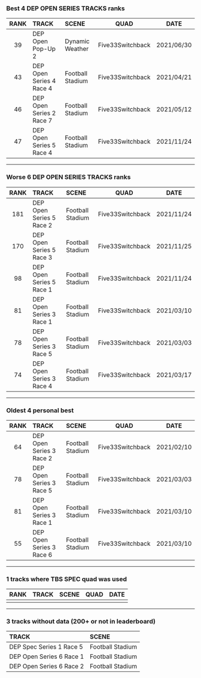 ### Best 4 DEP OPEN SERIES TRACKS ranks
|RANK|TRACK|SCENE|QUAD|DATE|
|:---:|:---|:---|:---:|:---:|
|39|DEP Open Pop-Up 2|Dynamic Weather|Five33Switchback|2021/06/30|
|43|DEP Open Series 4 Race 4|Football Stadium|Five33Switchback|2021/04/21|
|46|DEP Open Series 2 Race 7|Football Stadium|Five33Switchback|2021/05/12|
|47|DEP Open Series 5 Race 4|Football Stadium|Five33Switchback|2021/11/24|
---
### Worse 6 DEP OPEN SERIES TRACKS ranks
|RANK|TRACK|SCENE|QUAD|DATE|
|:---:|:---|:---|:---:|:---:|
|181|DEP Open Series 5 Race 2|Football Stadium|Five33Switchback|2021/11/24|
|170|DEP Open Series 5 Race 3|Football Stadium|Five33Switchback|2021/11/25|
|98|DEP Open Series 5 Race 1|Football Stadium|Five33Switchback|2021/11/24|
|81|DEP Open Series 3 Race 1|Football Stadium|Five33Switchback|2021/03/10|
|78|DEP Open Series 3 Race 5|Football Stadium|Five33Switchback|2021/03/03|
|74|DEP Open Series 3 Race 4|Football Stadium|Five33Switchback|2021/03/17|
---
### Oldest 4 personal best
|RANK|TRACK|SCENE|QUAD|DATE|
|:---:|:---|:---|:---:|:---:|
|64|DEP Open Series 3 Race 2|Football Stadium|Five33Switchback|2021/02/10|
|78|DEP Open Series 3 Race 5|Football Stadium|Five33Switchback|2021/03/03|
|81|DEP Open Series 3 Race 1|Football Stadium|Five33Switchback|2021/03/10|
|55|DEP Open Series 3 Race 6|Football Stadium|Five33Switchback|2021/03/10|
---
### 1 tracks where TBS SPEC quad was used
|RANK|TRACK|SCENE|QUAD|DATE|
|:---:|:---|:---|:---:|:---:|
||||||
---
### 3 tracks without data (200+ or not in leaderboard)
|TRACK|SCENE|
|:---|:---|
|DEP Spec Series 1 Race 5|Football Stadium|
|DEP Open Series 6 Race 1|Football Stadium|
|DEP Open Series 6 Race 2|Football Stadium|
